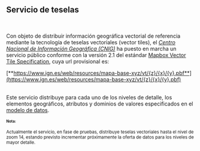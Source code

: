 ## Servicio de teselas
<br />

Con objeto de distribuir información geográfica vectorial de referencia mediante la tecnología de teselas vectoriales (vector tiles), el [*Centro Nacional de Información Geográfica (CNIG)*](https://www.cnig.es) ha puesto en marcha un servicio público conforme con la versión 2.1 del estándar [Mapbox Vector Tile Specification](https://github.com/mapbox/vector-tile-spec), cuya url provisional es:
<br>

[**https://www.ign.es/web/resources/mapa-base-xyz/vt/{z}/{x}/{y}.pbf**](https://www.ign.es/web/resources/mapa-base-xyz/vt/{z}/{x}/{y}.pbf)
<br />
<br />

Este servicio distribuye para cada uno de los niveles de detalle, los elementos geográficos, atributos y dominios de valores especificados en el [modelo de datos](../../mapabase/elementos/relacion_alfabetica).

<div class="bs-callout bs-callout-info">
<small>
<h4><small>Nota:</small></h4>
Actualmente el servicio, en fase de pruebas, distribuye teselas vectoriales hasta el nivel de zoom 14, estando previsto incrementar próximamente la oferta de datos para los niveles de mayor detalle.
</small>
</div>

